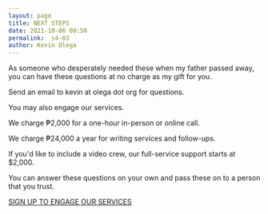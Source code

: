 ```yaml
--- 
layout: page
title: NEXT STEPS
date: 2021-10-06 00:50
permalink:  s4-03
author: Kevin Olega 
--- 
```

As someone who desperately needed these when my father passed away, you can have these questions at no charge as my gift for you.

Send an email to kevin at olega dot org for questions.

You may also engage our services. 

We charge ₱2,000 for a one-hour in-person or online call.

We charge ₱24,000 a year for writing services and follow-ups. 

If you'd like to include a video crew, our full-service support starts at $2,000.

You can answer these questions on your own and pass these on to a person that you trust.

<a href="https://forms.gle/Ko4ihuaCR7G4uoPHA" class="button focus">SIGN UP TO ENGAGE OUR SERVICES</a>